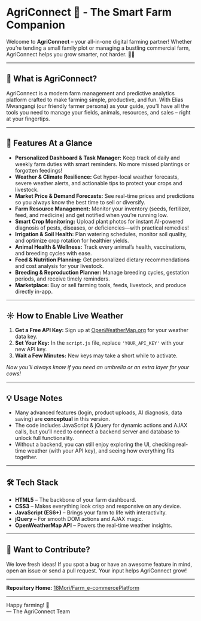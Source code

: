 # AgriConnect 🌱 - The Smart Farm Companion

Welcome to **AgriConnect** – your all-in-one digital farming partner! Whether you’re tending a small family plot or managing a bustling commercial farm, AgriConnect helps you grow smarter, not harder. 🚜✨

---

## 🌾 What is AgriConnect?

AgriConnect is a modern farm management and predictive analytics platform crafted to make farming simple, productive, and fun. With Elias Mwangangi (our friendly farmer persona) as your guide, you’ll have all the tools you need to manage your fields, animals, resources, and sales – right at your fingertips.

---

## 🚀 Features At a Glance

- **Personalized Dashboard & Task Manager:** Keep track of daily and weekly farm duties with smart reminders. No more missed plantings or forgotten feedings!
- **Weather & Climate Resilience:** Get hyper-local weather forecasts, severe weather alerts, and actionable tips to protect your crops and livestock.
- **Market Price & Demand Forecasts:** See real-time prices and predictions so you always know the best time to sell or diversify.
- **Farm Resource Management:** Monitor your inventory (seeds, fertilizer, feed, and medicine) and get notified when you’re running low.
- **Smart Crop Monitoring:** Upload plant photos for instant AI-powered diagnosis of pests, diseases, or deficiencies—with practical remedies!
- **Irrigation & Soil Health:** Plan watering schedules, monitor soil quality, and optimize crop rotation for healthier yields.
- **Animal Health & Wellness:** Track every animal’s health, vaccinations, and breeding cycles with ease.
- **Feed & Nutrition Planning:** Get personalized dietary recommendations and cost analysis for your livestock.
- **Breeding & Reproduction Planner:** Manage breeding cycles, gestation periods, and receive timely reminders.
- **Marketplace:** Buy or sell farming tools, feeds, livestock, and produce directly in-app.

---

## ☀️ How to Enable Live Weather

1. **Get a Free API Key:** Sign up at [OpenWeatherMap.org](https://openweathermap.org/api) for your weather data key.
2. **Set Your Key:** In the `script.js` file, replace `'YOUR_API_KEY'` with your new API key.
3. **Wait a Few Minutes:** New keys may take a short while to activate.

*Now you’ll always know if you need an umbrella or an extra layer for your cows!*

---

## 💡 Usage Notes

- Many advanced features (login, product uploads, AI diagnosis, data saving) are **conceptual** in this version.
- The code includes JavaScript & jQuery for dynamic actions and AJAX calls, but you’ll need to connect a backend server and database to unlock full functionality.
- Without a backend, you can still enjoy exploring the UI, checking real-time weather (with your API key), and seeing how everything fits together.

---

## 🛠️ Tech Stack

- **HTML5** – The backbone of your farm dashboard.
- **CSS3** – Makes everything look crisp and responsive on any device.
- **JavaScript (ES6+)** – Brings your farm to life with interactivity.
- **jQuery** – For smooth DOM actions and AJAX magic.
- **OpenWeatherMap API** – Powers the real-time weather insights.

---

## 🤝 Want to Contribute?

We love fresh ideas! If you spot a bug or have an awesome feature in mind, open an issue or send a pull request. Your input helps AgriConnect grow!

---

**Repository Home:** [18Mori/Farm_e-commercePlatform](https://github.com/18Mori/Farm_e-commercePlatform)

---

Happy farming! 🌻  
— The AgriConnect Team

